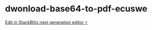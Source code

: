 # dwonload-base64-to-pdf-ecuswe

[Edit in StackBlitz next generation editor ⚡️](https://stackblitz.com/~/github.com/saikrishna096/dwonload-base64-to-pdf-ecuswe)